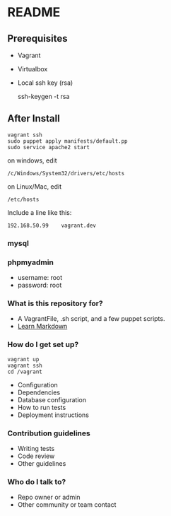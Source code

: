 # README #

## Prerequisites ##
* Vagrant
* Virtualbox
* Local ssh key (rsa)

    ssh-keygen -t rsa

## After Install ##

    vagrant ssh
    sudo puppet apply manifests/default.pp
    sudo service apache2 start
    

on windows, edit

    /c/Windows/System32/drivers/etc/hosts
    
on Linux/Mac, edit

    /etc/hosts
    
Include a line like this:

    192.168.50.99    vagrant.dev

### mysql ###
### phpmyadmin ###
* username: root
* password: root

### What is this repository for? ###

* A VagrantFile, .sh script, and a few puppet scripts.
* [Learn Markdown](https://bitbucket.org/tutorials/markdowndemo)

### How do I get set up? ###

    vagrant up
    vagrant ssh
    cd /vagrant

* Configuration
* Dependencies
* Database configuration
* How to run tests
* Deployment instructions

### Contribution guidelines ###

* Writing tests
* Code review
* Other guidelines

### Who do I talk to? ###

* Repo owner or admin
* Other community or team contact